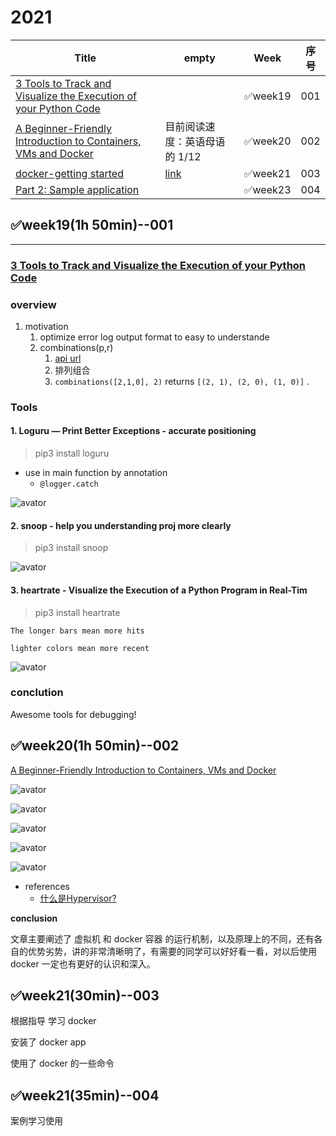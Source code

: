 # 2021

| Title                                                        | empty                         | Week    | 序号 |
| ------------------------------------------------------------ | ----------------------------- | ------- | ---- |
| [3 Tools to Track and Visualize the Execution of your Python Code](https://towardsdatascience.com/3-tools-to-track-and-visualize-the-execution-of-your-python-code-666a153e435e) |                               | ✅week19 | 001  |
| [A Beginner-Friendly Introduction to Containers, VMs and Docker](https://medium.com/free-code-camp/a-beginner-friendly-introduction-to-containers-vms-and-docker-79a9e3e119b) | 目前阅读速度：英语母语的 1/12 | ✅week20 | 002  |
| [docker-getting started](https://docs.docker.com/get-started/) | [link](#✅week21(30min)--003)  | ✅week21 | 003  |
| [Part 2: Sample application](https://docs.docker.com/get-started/02_our_app/) |                               | ✅week23 | 004  |



## ✅week19(1h 50min)--001

---

### [3 Tools to Track and Visualize the Execution of your Python Code](https://towardsdatascience.com/3-tools-to-track-and-visualize-the-execution-of-your-python-code-666a153e435e)

### overview

1. motivation
   1. optimize error log output format to easy to understande
   2. combinations(p,r)
      1. [api url](https://docs.python.org/3/library/itertools.html)
      2. 排列组合
      3. `combinations([2,1,0], 2)` returns `[(2, 1), (2, 0), (1, 0)]` .

### Tools

#### 1. Loguru — Print Better Exceptions - accurate positioning

> pip3 install loguru

- use in main function by annotation
  - `@logger.catch`

![avator](pic/123.png)

#### 2. snoop - help you understanding proj more clearly

> pip3 install snoop

![avator](pic/2.png)

#### 3. heartrate - Visualize the Execution of a Python Program in Real-Tim

> pip3 install heartrate

`The longer bars mean more hits`

`lighter colors mean more recent`

![avator](pic/3.png)

### conclution

Awesome tools for debugging!



## ✅week20(1h 50min)--002

[A Beginner-Friendly Introduction to Containers, VMs and Docker](https://medium.com/free-code-camp/a-beginner-friendly-introduction-to-containers-vms-and-docker-79a9e3e119b)

![avator](pic/003.png)

![avator](pic/004.png)

![avator](pic/005.png)

![avator](pic/006.png)

![avator](pic/007.png)

- references
  - [什么是Hypervisor?](https://www.dell.com/community/%E5%85%A5%E9%97%A8%E7%BA%A7%E5%92%8C%E4%B8%AD%E7%AB%AF/%E5%88%86%E4%BA%AB-%E4%BB%80%E4%B9%88%E6%98%AFHypervisor/td-p/6904385)



**conclusion**

文章主要阐述了 虚拟机 和 docker 容器 的运行机制，以及原理上的不同，还有各自的优势劣势，讲的非常清晰明了，有需要的同学可以好好看一看，对以后使用 docker 一定也有更好的认识和深入。





## ✅week21(30min)--003

根据指导 学习 docker

安装了 docker app

使用了 docker 的一些命令





## ✅week21(35min)--004

案例学习使用


